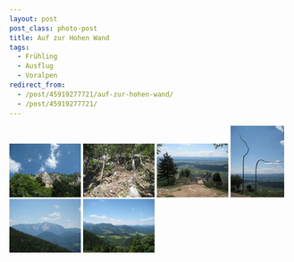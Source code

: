 ```yaml
---
layout: post
post_class: photo-post
title: Auf zur Hohen Wand
tags:
  - Frühling
  - Ausflug
  - Voralpen
redirect_from:
  - /post/45919277721/auf-zur-hohen-wand/
  - /post/45919277721/
---
```

[![](/photos/2009-06-13-01-th.jpg)](/photos/2009-06-13-01-hd.jpg)
[![](/photos/2009-06-13-02-th.jpg)](/photos/2009-06-13-02-hd.jpg)
[![](/photos/2009-06-13-03-th.jpg)](/photos/2009-06-13-03-hd.jpg)
[![](/photos/2009-06-13-04-th.jpg)](/photos/2009-06-13-04-hd.jpg)
[![](/photos/2009-06-13-05-th.jpg)](/photos/2009-06-13-05-hd.jpg)
[![](/photos/2009-06-13-06-th.jpg)](/photos/2009-06-13-06-hd.jpg)
